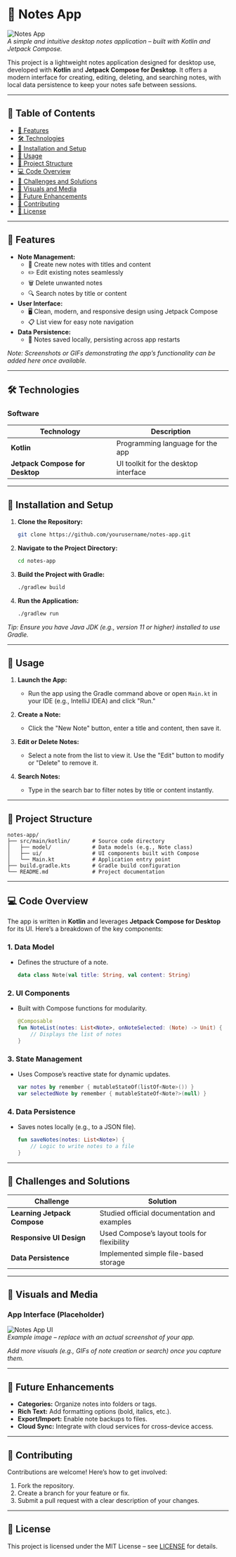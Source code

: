 

# 📝 Notes App

![Notes App](https://cdn.pixabay.com/photo/2017/06/07/10/47/notes-2380229_1280.png)  
*A simple and intuitive desktop notes application – built with Kotlin and Jetpack Compose.*

This project is a lightweight notes application designed for desktop use, developed with **Kotlin** and **Jetpack Compose for Desktop**. It offers a modern interface for creating, editing, deleting, and searching notes, with local data persistence to keep your notes safe between sessions.

---

## 📑 Table of Contents

- [🌟 Features](#features)
- [🛠️ Technologies](#technologies)
- [🔧 Installation and Setup](#installation-and-setup)
- [🚀 Usage](#usage)
- [📂 Project Structure](#project-structure)
- [💻 Code Overview](#code-overview)
- [🛑 Challenges and Solutions](#challenges-and-solutions)
- [📸 Visuals and Media](#visuals-and-media)
- [🚀 Future Enhancements](#future-enhancements)
- [🤝 Contributing](#contributing)
- [📜 License](#license)

---

## 🌟 Features

- **Note Management:**
  - 📝 Create new notes with titles and content
  - ✏️ Edit existing notes seamlessly
  - 🗑️ Delete unwanted notes
  - 🔍 Search notes by title or content
- **User Interface:**
  - 🖥️ Clean, modern, and responsive design using Jetpack Compose
  - 📋 List view for easy note navigation
- **Data Persistence:**
  - 💾 Notes saved locally, persisting across app restarts

*Note: Screenshots or GIFs demonstrating the app’s functionality can be added here once available.*

---

## 🛠️ Technologies

### Software
| Technology                     | Description                              |
|--------------------------------|------------------------------------------|
| **Kotlin**                     | Programming language for the app         |
| **Jetpack Compose for Desktop**| UI toolkit for the desktop interface     |

---

## 🔧 Installation and Setup

1. **Clone the Repository:**
   ```bash
   git clone https://github.com/yourusername/notes-app.git
   ```

2. **Navigate to the Project Directory:**
   ```bash
   cd notes-app
   ```

3. **Build the Project with Gradle:**
   ```bash
   ./gradlew build
   ```

4. **Run the Application:**
   ```bash
   ./gradlew run
   ```

*Tip: Ensure you have Java JDK (e.g., version 11 or higher) installed to use Gradle.*

---

## 🚀 Usage

1. **Launch the App:**
   - Run the app using the Gradle command above or open `Main.kt` in your IDE (e.g., IntelliJ IDEA) and click "Run."

2. **Create a Note:**
   - Click the "New Note" button, enter a title and content, then save it.

3. **Edit or Delete Notes:**
   - Select a note from the list to view it. Use the "Edit" button to modify or "Delete" to remove it.

4. **Search Notes:**
   - Type in the search bar to filter notes by title or content instantly.

---

## 📂 Project Structure

```
notes-app/
├── src/main/kotlin/       # Source code directory
│   ├── model/             # Data models (e.g., Note class)
│   ├── ui/                # UI components built with Compose
│   └── Main.kt            # Application entry point
├── build.gradle.kts       # Gradle build configuration
└── README.md              # Project documentation
```

---

## 💻 Code Overview

The app is written in **Kotlin** and leverages **Jetpack Compose for Desktop** for its UI. Here’s a breakdown of the key components:

### 1. **Data Model**
- Defines the structure of a note.
  ```kotlin
  data class Note(val title: String, val content: String)
  ```

### 2. **UI Components**
- Built with Compose functions for modularity.
  ```kotlin
  @Composable
  fun NoteList(notes: List<Note>, onNoteSelected: (Note) -> Unit) {
      // Displays the list of notes
  }
  ```

### 3. **State Management**
- Uses Compose’s reactive state for dynamic updates.
  ```kotlin
  var notes by remember { mutableStateOf(listOf<Note>()) }
  var selectedNote by remember { mutableStateOf<Note?>(null) }
  ```

### 4. **Data Persistence**
- Saves notes locally (e.g., to a JSON file).
  ```kotlin
  fun saveNotes(notes: List<Note>) {
      // Logic to write notes to a file
  }
  ```

---

## 🛑 Challenges and Solutions

| Challenge                       | Solution                                      |
|---------------------------------|-----------------------------------------------|
| **Learning Jetpack Compose**    | Studied official documentation and examples   |
| **Responsive UI Design**        | Used Compose’s layout tools for flexibility   |
| **Data Persistence**            | Implemented simple file-based storage         |

---

## 📸 Visuals and Media

### App Interface (Placeholder)
![Notes App UI](https://cdn.pixabay.com/photo/2017/06/07/10/47/notes-2380229_1280.png)  
*Example image – replace with an actual screenshot of your app.*

*Add more visuals (e.g., GIFs of note creation or search) once you capture them.*

---

## 🚀 Future Enhancements

- **Categories:** Organize notes into folders or tags.
- **Rich Text:** Add formatting options (bold, italics, etc.).
- **Export/Import:** Enable note backups to files.
- **Cloud Sync:** Integrate with cloud services for cross-device access.

---

## 🤝 Contributing

Contributions are welcome! Here’s how to get involved:
1. Fork the repository.
2. Create a branch for your feature or fix.
3. Submit a pull request with a clear description of your changes.

---

## 📜 License

This project is licensed under the MIT License – see [LICENSE](LICENSE) for details.
